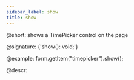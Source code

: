 ```yaml
---
sidebar_label: show
title: show
---          
```


@short: shows a TimePicker control on the page
 
@signature: {'show(): void;'}

@example:
form.getItem("timepicker").show();


@descr:
